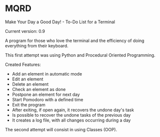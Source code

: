 # MQRD
Make Your Day a Good Day! - To-Do List for a Terminal

Current version: 0.9

A program for those who love the terminal and the efficiency of doing everything from their keyboard.

This first attempt was using Python and Procedural Oriented Programming. 

Created Features:
- Add an element in automatic mode
- Edit an element
- Delete an element
- Check an element as done
- Postpone an element for next day
- Start Pomodoro with a defined time
- Exit the program
- After exiting, if open again, it recovers the undone day's task
- Is possible to recover the undone tasks of the previous day
- It creates a log file, with all changes occurring during a day

The second attempt will consist in using Classes (OOP).

